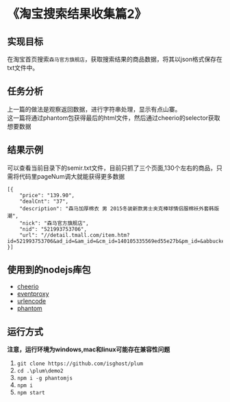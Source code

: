 # 《淘宝搜索结果收集篇2》
## 实现目标
在淘宝首页搜索```森马官方旗舰店```，获取搜索结果的商品数据，将其以json格式保存在txt文件中。
## 任务分析
上一篇的做法是观察返回数据，进行字符串处理，显示有点山寨。  
这一篇将通过phantom包获得最后的html文件，然后通过cheerio的selector获取想要数据
## 结果示例
可以查看当前目录下的semir.txt文件，目前只抓了三个页面,130个左右的商品，只需将代码里pageNum调大就能获得更多数据

	[{
	    "price": "139.90",
	    "dealCnt": "37",
	    "description": "森马加厚棉衣 男 2015冬装新款男士夹克棒球情侣服棉袄外套韩版潮",
	    "nick": "森马官方旗舰店",
	    "nid": "521993753706",
	    "url": "//detail.tmall.com/item.htm?id=521993753706&ad_id=&am_id=&cm_id=140105335569ed55e27b&pm_id=&abbucket=0"
	}]

## 使用到的nodejs~~库~~包
* [cheerio](https://github.com/cheeriojs/cheerio)
* [eventproxy](https://github.com/JacksonTian/eventproxy)
* [urlencode](https://github.com/node-modules/urlencode)
* [phantom](https://github.com/sgentle/phantomjs-node)

## 运行方式
**注意，运行环境为windows,mac和linux可能存在兼容性问题**

1. ```git clone https://github.com/isghost/plum```
2. ```cd .\plum\demo2```
3. ```npm i -g phantomjs```
4. ```npm i```
5. ```npm start```